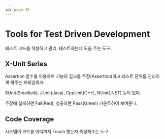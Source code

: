 ```yaml
---
id: page-40
---
```

# Tools for Test Driven Development

테스트 코드를 작성하고 관리, 테스트하는데 도움 주는 도구.

## X-Unit Series

Assertion 함수를 이용하여 기능의 결과를 주장(Assertion)하고 테스트 단위를 관리하게 해주는 프레임워크.

SUnit(Smalltalk), JUnit(Java), CppUnit(C++), NUnit(.NET) 등이 있다.

주장에 실패하면 Fail(Red), 성공하면 Pass(Green) 카운트하여 보여준다.

## Code Coverage

시스템이 코드를 어디까지 Touch 했는지 측정해주는 도구.
